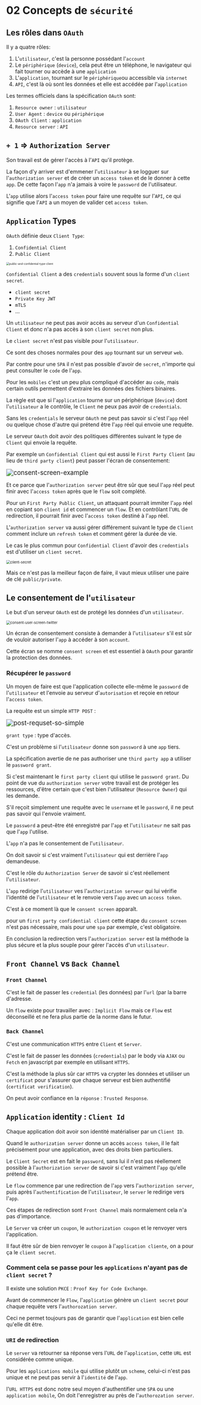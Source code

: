 # 02 Concepts de `sécurité`



## Les rôles dans `OAuth`

Il y a quatre rôles:

1. L'`utilisateur`, c'est la personne possédant l'`account`
2. Le `périphérique` (`device`), cela peut être un téléphone, le navigateur qui fait tourner ou accède à  une `application`
3. L'`application`, tournant sur le `périphérique`ou accessible via `internet`
4. `API`, c'est là où sont les données et elle est accédée par l'`application`

Les termes officiels dans la spécification `OAuth` sont:

1. `Resource owner` : `utilisateur` 
2. `User Agent` : `device` ou `périphérique`
3. `OAuth Client` : `application`
4. `Resource server` : `API`



## `+ 1` => `Authorization Server`

Son travail est de gérer l'accès à l'`API` qu'il protège.

La façon d'y arriver est d'emmener l'`utilisateur` à se logguer sur l'`authorization server` et de créer un `access token` et de le donner à cette `app`. De cette façon l'`app` n'a jamais à voire le `password` de l'utilisateur.

L'`app` utilise alors l'`access token` pour faire une requête sur l'`API`, ce qui signifie que l'`API` a un moyen de valider cet `access token`.



## `Application` Types

`OAuth` définie deux `Client Type`:

1. `Confidential Client`
2. `Public Client`

<img src="assets/public-and-confidential-type-client.png" alt="public-and-confidential-type-client" style="zoom:50%;" />

`Confidential Client` a des `credentials` souvent sous la forme d'un `client secret`.

- `client secret`
- `Private Key JWT`
- `mTLS`
- ...

Un `utilisateur` ne peut pas avoir accès au serveur d'un `Confidential Client` et donc n'a pas accès à son `client secret` non plus.

Le `client secret` n'est pas visible pour l'`utilisateur`.

Ce sont des choses normales pour des `app` tournant sur un serveur `web`.

Par contre pour une `SPA` il n'est pas possible d'avoir de `secret`, n'importe qui peut consulter le `code` de l'`app`.

Pour les `mobiles` c'est un peu plus compliqué d'accéder au `code`, mais certain outils permettent d'extraire les données des fichiers binaires.

La règle est que si l'`application` tourne sur un périphérique (`device`) dont l'`utilisateur` a le contrôle, le `Client` ne peux pas avoir de `credentials`.

Sans les `credentials` le serveur `OAuth` ne peut pas savoir si c'est l'`app` réel ou quelque chose d'autre qui prétend être l'`app` réel qui envoie une requête.

Le serveur `OAuth` doit avoir des politiques différentes suivant le type de `Client` qui envoie la requête.

Par exemple un `Confidential Client` qui est aussi le `First Party Client` (au lieu de `third party client`) peut passer l'écran de consentement:

<img src="assets/consent-screen-example.png" alt="consent-screen-example" style="zoom: 120%;" />

Et ce parce que l'`authorization server` peut être sûr que seul l'`app` réel peut finir avec l'`access token` après que le `flow` soit complété.

Pour un `First Party Public Client`, un attaquant pourrait immiter l'`app` réel en copiant son `client id` et commencer un `flow`. Et en contrôlant l'`URL` de redirection, il pourrait finir avec l'`access token` destiné à l'`app` réel.

L'`authorization server` va aussi gérer différement suivant le type de `Client` comment inclure un `refresh token` et comment gérer la durée de vie.

Le cas le plus commun pour `Confidential Client` d'avoir des `credentials` est d'utiliser un `client secret`.

<img src="assets/client-secret.png" alt="client-secret" style="zoom:67%;" />

Mais ce n'est pas la meilleur façon de faire, il vaut mieux utiliser une paire de clé `public/private`.



## Le consentement de l'`utilisateur`

Le but d'un serveur `OAuth` est de protégé les données d'un `utilisateur`.

<img src="assets/consent-user-screen-twitter.png" alt="consent-user-screen-twitter" style="zoom:67%;" />

Un écran de consentement consiste à demander à l'`utilisateur` s'il est sûr de vouloir autoriser l'`app` à accéder à son `account`.

Cette écran se nomme `consent screen` et est essentiel à `OAuth` pour garantir la protection des données.



### Récupérer le `password`

Un moyen de faire est que l'application collecte elle-même le `password` de l'`utilisateur` et l'envoie au serveur d'`autorisation` et reçoie en retour l'`access token`.

La requête est un simple  `HTTP POST` :

<img src="assets/post-requset-so-simple.png" alt="post-requset-so-simple" style="zoom:120%;" />

`grant type` : type d'accès.

C'est un problème si l'`utilisateur` donne son `password` à une `app` tiers.

La spécification avertie de ne pas authoriser une `third party app` a utiliser le `password grant`.

Si c'est maintenant le `first party client` qui utilise le `password grant`. Du point de vue du `authorization server` votre travail est de protéger les ressources, d'être certain que c'est bien l'utilisateur (`Resource Owner`) qui les demande.

S'il reçoit simplement une requête avec le `username` et le `password`, il ne peut pas savoir qui l'envoie vraiment.

Le `password` a peut-être été enregistré par l'`app` et l'`utilisateur` ne sait pas que l'`app` l'utilise.

L'`app` n'a pas le consentement de l'`utilisateur`.

On doit savoir si c'est vraiment l'`utilisateur` qui est derrière l'`app` demandeuse.

C'est le rôle du `Authorization Server` de savoir si c'est réellement l'`utilisateur`.

L'`app` redirige l'`utilisateur` ves l'`authorization serveur` qui lui vérifie l'identité de l'`utilisateur` et le renvoie vers l'`app` avec un `access token`.

C'est à ce moment là que le `consent screen` apparaît.

pour un `first party confidential client` cette étape du `consent screen` n'est pas nécessaire, mais pour une `spa` par exemple, c'est obligatoire.

En conclusion la redirection vers l'`authorization server` est la méthode la plus sécure et la plus souple pour gérer l'accès d'un `utilisateur`.



## `Front Channel` vs `Back Channel`

### `Front Channel`

C'est le fait de passer les `credential` (les données) par l'`url` (par la barre d'adresse.

Un `flow` existe pour travailler avec : `Implicit Flow` mais ce `Flow` est déconseillé et ne fera plus partie de la norme dans le futur.



### `Back Channel`

C'est une communication `HTTPS` entre `Client` et `Server`.

C'est le fait de passer les données (`credentials`) par le body via `AJAX` ou `Fetch` en javascript par exemple en utilisant `HTTPS`.

C'est la méthode la plus sûr car `HTTPS` va crypter les données et utiliser un `certificat` pour s'assurer que chaque serveur est bien authentifié (`certificat verification`). 

On peut avoir confiance en la `réponse` : `Trusted Response`.



## `Application` identity : `Client Id`

Chaque application doit avoir son identité matérialiser par un `Client ID`.

Quand le `authorization server` donne un accès `access token`, il le fait précisément pour une application, avec des droits bien particuliers.

Le `Client Secret` est en fait le `password`, sans lui il n'est pas réellement possible à l'`authorization server` de savoir si c'est vraiment l'`app` qu'elle prétend être.

Le `flow` commence par une redirection de l'`app` vers l'`authorization server`, puis après l'`authentification` de l'`utilisateur`, le `server` le redirige vers l'`app`.

Ces étapes de redirection sont `Front Channel` mais normalement cela n'a pas d'importance.

Le `Server` va créer un `coupon`, le `authorization coupon` et le renvoyer vers l'application.

Il faut être sûr de bien renvoyer le `coupon` à l'`application cliente`, on a pour ça le `client secret`.



### Comment cela se passe pour les `applications` n'ayant pas de `client secret` ?

Il existe une solution `PKCE` : `Proof Key for Code Exchange`.

Avant de commencer le `Flow`, l'`application` génère un `client secret` pour chaque requête vers l'`authorozation server`.

Ceci ne permet toujours pas de garantir que l'`application` est bien celle qu'elle dit être.



### `URI` de redirection

Le `server` va retourner sa réponse vers l'`URL` de l'`application`, cette `URL` est considérée comme unique.

Pour les `applications mobile` qui utilise plutôt un `scheme`, celui-ci n'est pas unique et ne peut pas servir à l'`identité` de l'`app`.

l'`URL HTTPS` est donc notre seul moyen d'authentifier une `SPA` ou une `application mobile`, On doit l'enregistrer au près de l'`authorozation server`.